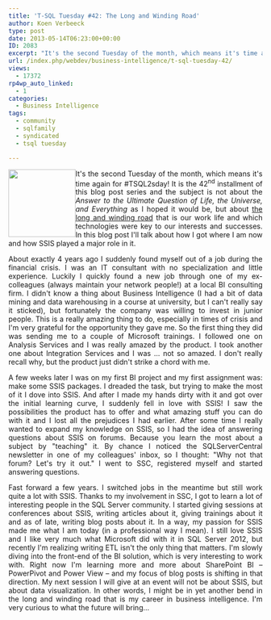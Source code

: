 ```yaml
---
title: 'T-SQL Tuesday #42: The Long and Winding Road'
author: Koen Verbeeck
type: post
date: 2013-05-14T06:23:00+00:00
ID: 2083
excerpt: "It's the second Tuesday of the month, which means it's time again for #TSQL2sday! It is the 42nd installment of this blog post series and the subject is not about the Answer to the Ultimate Question of Life, the Universe, and Everything as I hoped it wo&hellip;"
url: /index.php/webdev/business-intelligence/t-sql-tuesday-42/
views:
  - 17372
rp4wp_auto_linked:
  - 1
categories:
  - Business Intelligence
tags:
  - community
  - sqlfamily
  - syndicated
  - tsql tuesday

---
```

<p style="text-align: justify;">
  <a href="http://wendyverse.blogspot.be/2013/05/its-time-for-t-sqltuesday-42-long-and.html"></a>
</p>

<div class="image_block">
  <a href="http://wendyverse.blogspot.be/2013/05/its-time-for-t-sqltuesday-42-long-and.html" target="_blank"><img style="float: left;" src="https://lessthandot.z19.web.core.windows.net/wp-content/uploads/users/koenverbeeck/TSQL2sday37/TSQL2sday.PNG?mtime=1355209029" alt="" width="133" height="134" /></a>
</div>

<p style="text-align: justify;">
  It's the second Tuesday of the month, which means it's time again for #TSQL2sday! It is the 42<sup>nd</sup> installment of this blog post series and the subject is not about the <em>Answer to the Ultimate Question of Life, the Universe, and Everything</em> as I hoped it would be, but about <a href="http://wendyverse.blogspot.be/2013/05/its-time-for-t-sqltuesday-42-long-and.html">the long and winding road</a> that is our work life and which technologies were key to our interests and successes. In this blog post I'll talk about how I got where I am now and how SSIS played a major role in it.
</p>

<p style="text-align: justify;">
  About exactly 4 years ago I suddenly found myself out of a job during the financial crisis. I was an IT consultant with no specialization and little experience. Luckily I quickly found a new job through one of my ex-colleagues (always maintain your network people!) at a local BI consulting firm. I didn't know a thing about Business Intelligence (I had a bit of data mining and data warehousing in a course at university, but I can't really say it sticked), but fortunately the company was willing to invest in junior people. This is a really amazing thing to do, especially in times of crisis and I'm very grateful for the opportunity they gave me. So the first thing they did was sending me to a couple of Microsoft trainings. I followed one on Analysis Services and I was really amazed by the product. I took another one about Integration Services and I was ... not so amazed. I don't really recall why, but the product just didn't strike a chord with me.
</p>

<p style="text-align: justify;">
  A few weeks later I was on my first BI project and my first assignment was: make some SSIS packages. I dreaded the task, but trying to make the most of it I dove into SSIS. And after I made my hands dirty with it and got over the initial learning curve, I suddenly fell in love with SSIS! I saw the possibilities the product has to offer and what amazing stuff you can do with it and I lost all the prejudices I had earlier. After some time I really wanted to expand my knowledge on SSIS, so I had the idea of answering questions about SSIS on forums. Because you learn the most about a subject by "teaching" it. By chance I noticed the SQLServerCentral newsletter in one of my colleagues' inbox, so I thought: "Why not that forum? Let's try it out." I went to SSC, registered myself and started answering questions.
</p>

<p style="text-align: justify;">
  Fast forward a few years. I switched jobs in the meantime but still work quite a lot with SSIS. Thanks to my involvement in SSC, I got to learn a lot of interesting people in the SQL Server community. I started giving sessions at conferences about SSIS, writing articles about it, giving trainings about it and as of late, writing blog posts about it. In a way, my passion for SSIS made me what I am today (in a professional way I mean). I still love SSIS and I like very much what Microsoft did with it in SQL Server 2012, but recently I'm realizing writing ETL isn't the only thing that matters. I'm slowly diving into the front-end of the BI solution, which is very interesting to work with. Right now I'm learning more and more about SharePoint BI – PowerPivot and Power View – and my focus of blog posts is shifting in that direction. My next session I will give at an event will not be about SSIS, but about data visualization. In other words, I might be in yet another bend in the long and winding road that is my career in business intelligence. I'm very curious to what the future will bring...
</p>